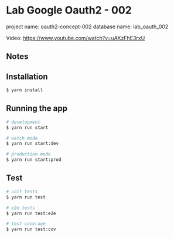 # Lab Google Oauth2 - 002

project name: oauth2-concept-002
database name: lab_oauth_002

Video: https://www.youtube.com/watch?v=uAKzFhE3rxU


## Notes


## Installation

```bash
$ yarn install
```

## Running the app

```bash
# development
$ yarn run start

# watch mode
$ yarn run start:dev

# production mode
$ yarn run start:prod
```

## Test

```bash
# unit tests
$ yarn run test

# e2e tests
$ yarn run test:e2e

# test coverage
$ yarn run test:cov
```
